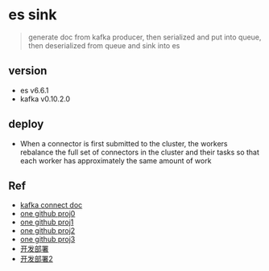 # es sink
> generate doc from kafka producer, then serialized and put into queue, then deserialized from queue and sink into es

## version
- es v6.6.1
- kafka v0.10.2.0

## deploy
- When a connector is first submitted to the cluster, the workers rebalance the full set of connectors in the cluster and their tasks so that each worker has approximately the same amount of work

## Ref
- [kafka connect doc](http://kafka.apache.org/documentation.html#connect)
- [one github proj0](https://github.com/jeff-svds/kafka-connect-opentsdb)
- [one github proj1](https://github.com/hannesstockner/kafka-connect-elasticsearch)
- [one github proj2](https://github.com/renukaradhya/Kafka-Connect-ElasticSearch)
- [one github proj3](https://github.com/DataReply/kafka-connect-elastic-search-sink)
- [开发部署](https://my.oschina.net/hnrpf/blog/1555915)
- [开发部署2](https://cloud.tencent.com/developer/article/1362324)
